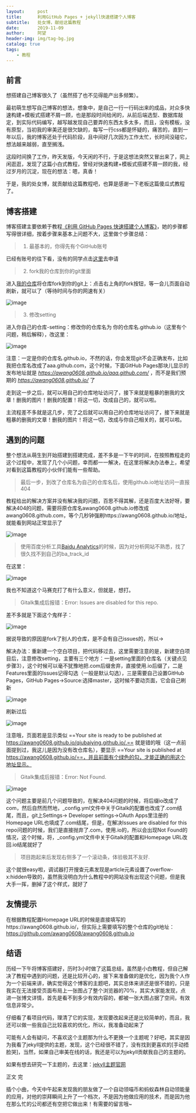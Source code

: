 ```yaml
---
layout:     post
title:      利用GitHub Pages + jekyll快速搭建个人博客
subtitle:   处女博，献给这篇教程
date:       2019-11-09
author:     阿望
header-img: img/tag-bg.jpg
catalog: true
tags:
    - 教程
---
```


## 前言

想搭建自己博客很久了（虽然搭了也不见得能产出多频繁）。

最初萌生想写自己博客的想法，想象中，是自己一行一行码出来的成品，对众多快速构建+模板式搭建不屑一顾，也是那段时间给闲的，从前后端选型、数据库敲定，到实际代码编写，越写越发现自己要弄的东西太多太多，而且，没有模板，没有原型，当初我的审美还是很欠缺的，每写一行css都是怀疑的，痛苦的，直到一年以后，我的博客还处于代码阶段，且中间好几次因为工作太忙，长时间没碰它，想法越来越弱，直至搁浅。

这段时间换了工作，昨天发版，今天闲的不行，于是这想法突然又冒出来了，网上闲逛逛，发现了这篇小白式教程，曾经对快速构建+模板式搭建不屑一顾的我，经过岁月的沉淀，现在的想法：嗯，真香！

于是，我的处女博，就贡献给这篇教程吧，也算是感谢一下老板这篇傻瓜式教程了。

## 博客搭建

博客搭建主要依赖于教程[《利用 GitHub Pages 快速搭建个人博客》](https://www.jianshu.com/p/e68fba58f75c)，她的步骤都写得很详细，按着步骤来基本上问题不大，这里做个步骤总结：

> 1. 最基本的，你得先有个GitHub账号

已经有账号的往下看，没有的同学点击[这里](https://github.com/)去申请

> 2. fork我的仓库到你的git里面

进入[我的仓库](https://github.com/awang0608/awang0608.github.io)将仓库fork到你的git上：点击右上角的fork按钮，等一会儿页面自动刷新，就可以了（等待时间与你的网速有关）

![image](https://awang0608.github.io/master/img/2019-11-09/fork-from-qiubaiying.jpg)

> 3. 修改setting

进入你自己的仓库-setting：修改你的仓库名为 你的仓库名.github.io（这里有个问题，稍后解释），改这里：

![image](https://awang0608.github.io/master/img/2019-11-09/modify-setting.jpg)

注意：一定是你的仓库名.github.io，不然的话，你会发现git不会正确发布，比如我把仓库名改成了aaa.github.com，这个时候，下面GitHub Pages那块儿显示的发布地址就是 *https://awang0608.github.io/aaa.github.com/* ，而不是我们预期的 *https://awang0608.github.io/* 了

走到这一步之后，就可以用自己的仓库地址访问了，接下来就是粗暴的删我的文章！删我的图片！删我的配置！将这一切，改成自己的，就可以啦。


主流程差不多就是这几步，完了之后就可以用自己的仓库地址访问了，接下来就是粗暴的删我的文章！删我的图片！将这一切，改成与你自己相关的，就可以啦。

## 遇到的问题

整个想法从萌生到开始搭建到搭建完成，差不多是一下午的时间，在按照教程走的这个过程中，发现了几个小问题，幸而都一一解决，在这里将解决办法奉上，希望对看到这篇教程的小伙伴们能有一些帮助。

> 最后一步，到改了仓库名为自己的仓库名后，使用github.io地址访问一直报404

教程给出的解决方案并没有解决我的问题，百思不得其解，还是百度大法好呀，要解决404的问题，需要将原仓库名awang0608.github.io修改成awang0608.github.com，等个几秒钟强刷https://awang0608.github.io/地址，就能看到网站正常显示了

![image](https://awang0608.github.io/master/img/2019-11-09/question-404-solve.png)

> 使用百度分析工具[Baidu Analytics](https://tongji.baidu.com/web/welcome/login?castk=LTE%3D)的时候，因为对分析网站不熟悉，找了很久找不到自己的ba_track_id

在这里：

![image](https://awang0608.github.io/master/img/2019-11-09/ba-track-id.png)

我也不知道这个马赛克打了有什么意义，但就是，想打。

> Gitalk集成后报错：Error: Issues are disabled for this repo.

差不多就是下面这个鬼样子：

![image](https://awang0608.github.io/master/img/2019-11-09/issues-disabled-for-repo.png)

据说导致的原因是fork了别人的仓库，是不会有自己issues的，所以->

解决办法：重新建一个空白项目，把代码移过去，这里需要注意的是，新建空白项目后，注意修改setting，主要有三个地方：一是setting里面的仓库名（关键点见步骤3），这个时候可以毫不犹豫地把.com后缀舍弃，直接使用.io后缀了，二是Features里面的Issues记得勾选（一般是默认勾选），三是需要自己设置GitHub Pages，GitHub Pages->Source:选择master，这时候不要动页面，它会自己刷新

![image](https://awang0608.github.io/master/img/2019-11-09/modify-github-pages.jpg)

刷新过后

![image](https://awang0608.github.io/master/img/2019-11-09/after-modify-github-pages.jpg)

注意哦，页面若是显示类似 ==Your site is ready to be published at https://awang0608.github.io/qiubaiying.github.io/.== 就是错的哦（这一点前面提到过，我这儿是因为没有改仓库名），要显示  ==Your site is published at https://awang0608.github.io/==，并且前面有个绿色的勾，才能正确的用这个地址显示。

> Gitalk集成后报错：Error: Not Found.

![image](https://awang0608.github.io/master/img/2019-11-09/gitalk-not-found.png)

这个问题主要是前几个问题导致的，在解决404问题的时候，将后缀io改成了com，然后自然而然地，_config.yml文件中关于Gitalk的配置也改成了.com结尾，而且，git上Settings-> Developer settings->OAuth Apps里注册的Homepage URL也填成了.com结尾，但是，在解决Issues are disabled for this repo问题的时候，我们是直接抛弃了.com，使用.io的，所以会出现Not Found的情况，这个时候，将，_config.yml文件中关于Gitalk的配置和Homepage URL改回.io结尾就好了

> 项目跑起来后发现右侧多了一个滚动条，体验极其不友好.

这个就很easy啦，调试器打开搜查元素发现是article元素设置了overflow-x:hidden导致的，虽然我没明白为什么教程中的网站没有出现这个问题，但是我大手一挥，删掉了这个样式，就好了

## 友情提示

在根据教程配置Homepage URL的时候是直接填写的https://awang0608.github.io/，但实际上需要填写的整个仓库的git地址：https://github.com/awang0608/awang0608.github.io

## 结语

历经一下午将博客搭建好，历时3小时做了这篇总结，虽然是小白教程，但自己解决了教程中遇到的问题，还是比较开心的，接下来准备做的是优化，因为我个人作为一个前端来讲，确实觉得这个博客的主题吧，其实总体来讲还是很不错的，只是我实在无法接受页面布局上一张图占了整个浏览器的70%，其实大家能发现，点进一张博文详情，首先是看不到多少有效内容的，都被一张大图占据了空间，有效信息非常少。

仔细看了看项目代码，理清了它的实现，发现要改起来还是比较简单的，而且，我还可以做一些我自己比较喜欢的优化，所以，我准备动起来了

可能有人会有疑问，不喜欢这个主题那为什么不更换一个主题呢？好吧，其实是因为我看了jekyll提供的主题，发现，这个已经很不错了，没有找到更喜欢的[手动捂脸哭]，当然，如果自己审美在线的话，我还是可以为jekyll贡献我自己的主题的。

如果有想去研究一下主题的，去这里：[jekyll主题官网](http://jekyllthemes.org/)

正文 完

插个小曲，今天中午起来发现我的朋友做了一个自动领喵币和蚂蚁森林自动领能量的应用，对他的崇拜瞬间上升了一个档次，不是因为他做应用的技术，而是因为他在那么忙的公司都还有空把它做出来！有需要的留言哦~